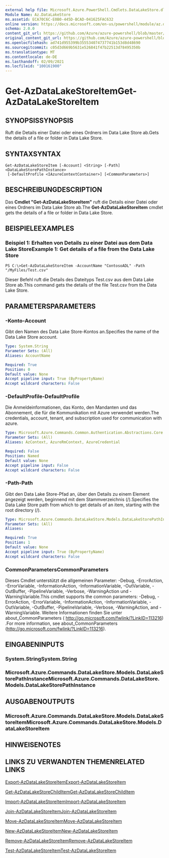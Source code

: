 ```yaml
---
external help file: Microsoft.Azure.PowerShell.Cmdlets.DataLakeStore.dll-Help.xml
Module Name: Az.DataLakeStore
ms.assetid: ECA70C6C-E0B0-445D-BCAD-041625FAC632
online version: https://docs.microsoft.com/en-us/powershell/module/az.datalakestore/get-azdatalakestoreitem
schema: 2.0.0
content_git_url: https://github.com/Azure/azure-powershell/blob/master/src/DataLakeStore/DataLakeStore/help/Get-AzDataLakeStoreItem.md
original_content_git_url: https://github.com/Azure/azure-powershell/blob/master/src/DataLakeStore/DataLakeStore/help/Get-AzDataLakeStoreItem.md
ms.openlocfilehash: ad741d955399b355534074737741b153d8d48690
ms.sourcegitcommit: c05d3d669b5631e526841f47b22513d78495350b
ms.translationtype: MT
ms.contentlocale: de-DE
ms.lasthandoff: 02/09/2021
ms.locfileid: "100161900"
---
```

# <span data-ttu-id="1a3cb-101">Get-AzDataLakeStoreItem</span><span class="sxs-lookup"><span data-stu-id="1a3cb-101">Get-AzDataLakeStoreItem</span></span>

## <span data-ttu-id="1a3cb-102">SYNOPSIS</span><span class="sxs-lookup"><span data-stu-id="1a3cb-102">SYNOPSIS</span></span>
<span data-ttu-id="1a3cb-103">Ruft die Details einer Datei oder eines Ordners im Data Lake Store ab.</span><span class="sxs-lookup"><span data-stu-id="1a3cb-103">Gets the details of a file or folder in Data Lake Store.</span></span>

## <span data-ttu-id="1a3cb-104">SYNTAX</span><span class="sxs-lookup"><span data-stu-id="1a3cb-104">SYNTAX</span></span>

```
Get-AzDataLakeStoreItem [-Account] <String> [-Path] <DataLakeStorePathInstance>
 [-DefaultProfile <IAzureContextContainer>] [<CommonParameters>]
```

## <span data-ttu-id="1a3cb-105">BESCHREIBUNG</span><span class="sxs-lookup"><span data-stu-id="1a3cb-105">DESCRIPTION</span></span>
<span data-ttu-id="1a3cb-106">Das **Cmdlet "Get-AzDataLakeStoreItem"** ruft die Details einer Datei oder eines Ordners im Data Lake Store ab.</span><span class="sxs-lookup"><span data-stu-id="1a3cb-106">The **Get-AzDataLakeStoreItem** cmdlet gets the details of a file or folder in Data Lake Store.</span></span>

## <span data-ttu-id="1a3cb-107">BEISPIELE</span><span class="sxs-lookup"><span data-stu-id="1a3cb-107">EXAMPLES</span></span>

### <span data-ttu-id="1a3cb-108">Beispiel 1: Erhalten von Details zu einer Datei aus dem Data Lake Store</span><span class="sxs-lookup"><span data-stu-id="1a3cb-108">Example 1: Get details of a file from the Data Lake Store</span></span>
```
PS C:\>Get-AzDataLakeStoreItem -AccountName "ContosoADL" -Path "/MyFiles/Test.csv"
```

<span data-ttu-id="1a3cb-109">Dieser Befehl ruft die Details des Dateityps Test.csv aus dem Data Lake Store ab.</span><span class="sxs-lookup"><span data-stu-id="1a3cb-109">This command gets the details of the file Test.csv from the Data Lake Store.</span></span>

## <span data-ttu-id="1a3cb-110">PARAMETERS</span><span class="sxs-lookup"><span data-stu-id="1a3cb-110">PARAMETERS</span></span>

### <span data-ttu-id="1a3cb-111">-Konto</span><span class="sxs-lookup"><span data-stu-id="1a3cb-111">-Account</span></span>
<span data-ttu-id="1a3cb-112">Gibt den Namen des Data Lake Store-Kontos an.</span><span class="sxs-lookup"><span data-stu-id="1a3cb-112">Specifies the name of the Data Lake Store account.</span></span>

```yaml
Type: System.String
Parameter Sets: (All)
Aliases: AccountName

Required: True
Position: 0
Default value: None
Accept pipeline input: True (ByPropertyName)
Accept wildcard characters: False
```

### <span data-ttu-id="1a3cb-113">-DefaultProfile</span><span class="sxs-lookup"><span data-stu-id="1a3cb-113">-DefaultProfile</span></span>
<span data-ttu-id="1a3cb-114">Die Anmeldeinformationen, das Konto, den Mandanten und das Abonnement, die für die Kommunikation mit Azure verwendet werden.</span><span class="sxs-lookup"><span data-stu-id="1a3cb-114">The credentials, account, tenant, and subscription used for communication with azure.</span></span>

```yaml
Type: Microsoft.Azure.Commands.Common.Authentication.Abstractions.Core.IAzureContextContainer
Parameter Sets: (All)
Aliases: AzContext, AzureRmContext, AzureCredential

Required: False
Position: Named
Default value: None
Accept pipeline input: False
Accept wildcard characters: False
```

### <span data-ttu-id="1a3cb-115">-Path</span><span class="sxs-lookup"><span data-stu-id="1a3cb-115">-Path</span></span>
<span data-ttu-id="1a3cb-116">Gibt den Data Lake Store-Pfad an, über den Details zu einem Element angezeigt werden, beginnend mit dem Stammverzeichnis (/).</span><span class="sxs-lookup"><span data-stu-id="1a3cb-116">Specifies the Data Lake Store path from which to get details of an item, starting with the root directory (/).</span></span>

```yaml
Type: Microsoft.Azure.Commands.DataLakeStore.Models.DataLakeStorePathInstance
Parameter Sets: (All)
Aliases:

Required: True
Position: 1
Default value: None
Accept pipeline input: True (ByPropertyName)
Accept wildcard characters: False
```

### <span data-ttu-id="1a3cb-117">CommonParameters</span><span class="sxs-lookup"><span data-stu-id="1a3cb-117">CommonParameters</span></span>
<span data-ttu-id="1a3cb-118">Dieses Cmdlet unterstützt die allgemeinen Parameter: -Debug, -ErrorAction, -ErrorVariable, -InformationAction, -InformationVariable, -OutVariable, -OutBuffer, -PipelineVariable, -Verbose, -WarningAction und -WarningVariable.</span><span class="sxs-lookup"><span data-stu-id="1a3cb-118">This cmdlet supports the common parameters: -Debug, -ErrorAction, -ErrorVariable, -InformationAction, -InformationVariable, -OutVariable, -OutBuffer, -PipelineVariable, -Verbose, -WarningAction, and -WarningVariable.</span></span> <span data-ttu-id="1a3cb-119">Weitere Informationen finden Sie unter about_CommonParameters ( http://go.microsoft.com/fwlink/?LinkID=113216) .</span><span class="sxs-lookup"><span data-stu-id="1a3cb-119">For more information, see about_CommonParameters (http://go.microsoft.com/fwlink/?LinkID=113216).</span></span>

## <span data-ttu-id="1a3cb-120">EINGABEN</span><span class="sxs-lookup"><span data-stu-id="1a3cb-120">INPUTS</span></span>

### <span data-ttu-id="1a3cb-121">System.String</span><span class="sxs-lookup"><span data-stu-id="1a3cb-121">System.String</span></span>

### <span data-ttu-id="1a3cb-122">Microsoft.Azure.Commands.DataLakeStore.Models.DataLakeStorePathInstance</span><span class="sxs-lookup"><span data-stu-id="1a3cb-122">Microsoft.Azure.Commands.DataLakeStore.Models.DataLakeStorePathInstance</span></span>

## <span data-ttu-id="1a3cb-123">AUSGABEN</span><span class="sxs-lookup"><span data-stu-id="1a3cb-123">OUTPUTS</span></span>

### <span data-ttu-id="1a3cb-124">Microsoft.Azure.Commands.DataLakeStore.Models.DataLakeStoreItem</span><span class="sxs-lookup"><span data-stu-id="1a3cb-124">Microsoft.Azure.Commands.DataLakeStore.Models.DataLakeStoreItem</span></span>

## <span data-ttu-id="1a3cb-125">HINWEISE</span><span class="sxs-lookup"><span data-stu-id="1a3cb-125">NOTES</span></span>

## <span data-ttu-id="1a3cb-126">LINKS ZU VERWANDTEN THEMEN</span><span class="sxs-lookup"><span data-stu-id="1a3cb-126">RELATED LINKS</span></span>

[<span data-ttu-id="1a3cb-127">Export-AzDataLakeStoreItem</span><span class="sxs-lookup"><span data-stu-id="1a3cb-127">Export-AzDataLakeStoreItem</span></span>](./Export-AzDataLakeStoreItem.md)

[<span data-ttu-id="1a3cb-128">Get-AzDataLakeStoreChildItem</span><span class="sxs-lookup"><span data-stu-id="1a3cb-128">Get-AzDataLakeStoreChildItem</span></span>](./Get-AzDataLakeStoreChildItem.md)

[<span data-ttu-id="1a3cb-129">Import-AzDataLakeStoreItem</span><span class="sxs-lookup"><span data-stu-id="1a3cb-129">Import-AzDataLakeStoreItem</span></span>](./Import-AzDataLakeStoreItem.md)

[<span data-ttu-id="1a3cb-130">Join-AzDataLakeStoreItem</span><span class="sxs-lookup"><span data-stu-id="1a3cb-130">Join-AzDataLakeStoreItem</span></span>](./Join-AzDataLakeStoreItem.md)

[<span data-ttu-id="1a3cb-131">Move-AzDataLakeStoreItem</span><span class="sxs-lookup"><span data-stu-id="1a3cb-131">Move-AzDataLakeStoreItem</span></span>](./Move-AzDataLakeStoreItem.md)

[<span data-ttu-id="1a3cb-132">New-AzDataLakeStoreItem</span><span class="sxs-lookup"><span data-stu-id="1a3cb-132">New-AzDataLakeStoreItem</span></span>](./New-AzDataLakeStoreItem.md)

[<span data-ttu-id="1a3cb-133">Remove-AzDataLakeStoreItem</span><span class="sxs-lookup"><span data-stu-id="1a3cb-133">Remove-AzDataLakeStoreItem</span></span>](./Remove-AzDataLakeStoreItem.md)

[<span data-ttu-id="1a3cb-134">Test-AzDataLakeStoreItem</span><span class="sxs-lookup"><span data-stu-id="1a3cb-134">Test-AzDataLakeStoreItem</span></span>](./Test-AzDataLakeStoreItem.md)


